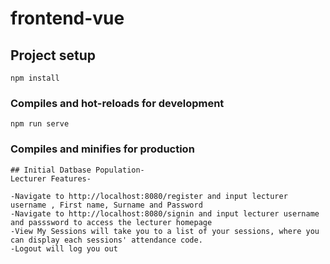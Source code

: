# frontend-vue

## Project setup
```
npm install
```

### Compiles and hot-reloads for development
```
npm run serve
```

### Compiles and minifies for production
```
## Initial Datbase Population-
Lecturer Features-

-Navigate to http://localhost:8080/register and input lecturer username , First name, Surname and Password
-Navigate to http://localhost:8080/signin and input lecturer username and passsword to access the lecturer homepage
-View My Sessions will take you to a list of your sessions, where you can display each sessions' attendance code.
-Logout will log you out

